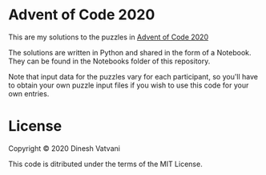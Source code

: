 # Advent of Code 2020

This are my solutions to the puzzles in [Advent of Code 2020](https://adventofcode.com/)

The solutions are written in Python and shared in the form of a Notebook. They can be found in the Notebooks folder of this repository.

Note that input data for the puzzles vary for each participant, so you'll have to obtain your own puzzle input files if you wish to use this code for your own entries.

# License

Copyright © 2020 Dinesh Vatvani

This code is ditributed under the terms of the MIT License.